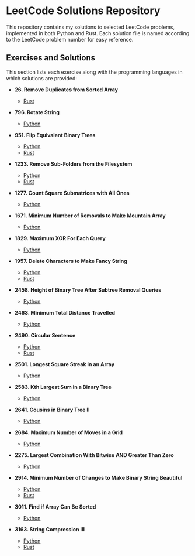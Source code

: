 # LeetCode Solutions Repository

This repository contains my solutions to selected LeetCode problems, implemented in both Python and Rust. Each solution file is named according to the LeetCode problem number for easy reference.

## Exercises and Solutions

This section lists each exercise along with the programming languages in which solutions are provided:

- **26. Remove Duplicates from Sorted Array**
   - [Rust](rust/26.rs)

- **796. Rotate String**
    - [Python](python3/796.py)

- **951. Flip Equivalent Binary Trees**
   - [Python](python3/951.py)
   - [Rust](rust/951.rs)

- **1233. Remove Sub-Folders from the Filesystem**
   - [Python](python3/1233.py)
   - [Rust](rust/1233.rs)

- **1277. Count Square Submatrices with All Ones**
   - [Python](python3/1277.py)

- **1671. Minimum Number of Removals to Make Mountain Array**
    - [Python](python3/1671.py)

- **1829. Maximum XOR For Each Query**
    - [Python](python3/1829.py)

- **1957. Delete Characters to Make Fancy String**
    - [Python](python3/1957.py)
    - [Rust](rust/1957.rs)

- **2458. Height of Binary Tree After Subtree Removal Queries**
   - [Python](python3/2458.py)

- **2463. Minimum Total Distance Travelled**
    - [Python](python3/2463.py)

- **2490. Circular Sentence**
    - [Python](python3/2490.py)
    - [Rust](rust/2490.rs)

- **2501. Longest Square Streak in an Array** 
    - [Python](python3/2501.py)

- **2583. Kth Largest Sum in a Binary Tree**
   - [Python](python3/2583.py)

- **2641. Cousins in Binary Tree II**
   - [Python](python3/2641.py)

- **2684. Maximum Number of Moves in a Grid**
    - [Python](python3/2684.py)

- **2275. Largest Combination With Bitwise AND Greater Than Zero**
    - [Python](python3/2275.py)

- **2914. Minimum Number of Changes to Make Binary String Beautiful**
    - [Python](python3/2914.py)
    - [Rust](rust/2914.rs)
- **3011. Find if Array Can Be Sorted**
    - [Python](python3/3011.py)
    
- **3163. String Compression III**
    - [Python](python3/3163.py)
    - [Rust](rust/3163.rs)
